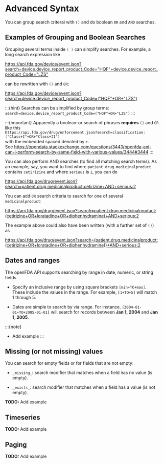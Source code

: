 # Advanced Syntax

You can group search criterai with `()` and do boolean `OR` and `AND` searches.
## Examples of Grouping and Boolean Searches

Grouping several terms inside `( )` can simplify searches. For example, a long search expression like

<https://api.fda.gov/device/event.json?search=device.device_report_product_Code="HQF"+device.device_report_product_Code="LZS">

can be rewritten with `()` and `OR`:

<https://api.fda.gov/device/event.json?search=device.device_report_product_Code=("HQF"+OR+"LZS")>

:::{hint}
Searches can be simplified by group terms: \
`search=device.device_report_product_Code=("HQF"+OR+"LZS")`
:::

:::{important}
Apparently a boolean-or search of phrases **requires** `()` and `OR` like this \
`https://api.fda.gov/drug/enforcement.json?search=classification:("Class+I"+OR+"Class+II")` \
with the embedded spaced denoted by `+`. \
See <https://opendata.stackexchange.com/questions/3443/openfda-api-can-i-perform-search-by-same-field-with-various-values/3444#3444>
:::

You can also perform AND searches (to find all matching search terms). As an example, say, you want to find where `patient.drug.medicinalproduct`
contains `cetirizine` and where `serious` is `2`, you can do

<https://api.fda.gov/drug/event.json?search=patient.drug.medicinalproduct:cetirizine+AND+serious:2>

You can add `OR` search criteria to search for one of several `medicinalproduct`:

<https://api.fda.gov/drug/event.json?search=patient.drug.medicinalproduct:(cetirizine+OR+loratadine+OR+diphenhydramine)+AND+serious:2>

The example above could also have been written (with a further set of `()`) as

<https://api.fda.gov/drug/event.json?search=(patient.drug.medicinalproduct:(cetirizine+OR+loratadine+OR+diphenhydramine))+AND+serious:2>

## Dates and ranges

The openFDA API supports searching by range in date, numeric, or string fields.

- Specify an inclusive range by using square brackets `[min+TO+max]`. These include the values in the range. For example, `[1+TO+5]` will match 1 through 5.

- Dates are simple to search by via range. For instance, `[2004-01-01+TO+2005-01-01]` will search for records between **Jan 1, 2004** and **Jan 1, 2005**.

:::{note}
- Add example
:::

## Missing (or not missing) values

You can search for empty fields or for fields that are not empty:

* `_missing_`: search modifier that matches when a field has no value (is empty).

* `_exists_`: search modifier that matches when a field has a value (is not empty).

**TODO:** Add example

## Timeseries

**TODO:** Add example

## Paging

**TODO:** Add example

